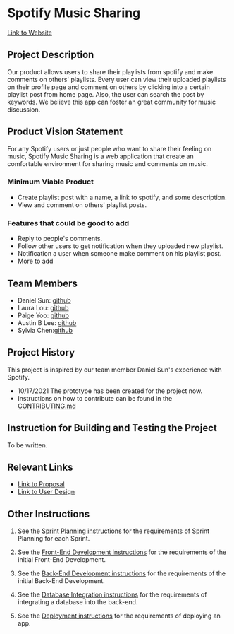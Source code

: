 # Spotify Music Sharing
[Link to Website](http://137.184.48.15:3000/)

## Project Description

Our product allows users to share their playlists from spotify and make comments on others' playlists. Every user can view their uploaded playlists on their profile page and comment on others by clicking into a certain playlist post from home page. Also, the user can search the post by keywords. We believe this app can foster an great community for music discussion.

## Product Vision Statement

For any Spotify users or just people who want to share their feeling on music, Spotify Music Sharing is a web application that create an comfortable environment for sharing music and comments on music.

### Minimum Viable Product

- Create playlist post with a name, a link to spotify, and some description.
- View and comment on others' playlist posts.

### Features that could be good to add

- Reply to people's comments.
- Follow other users to get notification when they uploaded new playlist.
- Notification a user when someone make comment on his playlist post.
- More to add

## Team Members

- Daniel Sun: [github](https://github.com/DanielS511)
- Laura Lou: [github](https://github.com/wentinglou)
- Paige Yoo: [github](https://github.com/paige0104)
- Austin B Lee: [github](https://github.com/ALee0615)
- Sylvia Chen:[github](https://github.com/Sylvia-Siyu-Chen)

## Project History

This project is inspired by our team member Daniel Sun's experience with Spotify.

- 10/17/2021 The prototype has been created for the project now.
- Instructions on how to contribute can be found in the [CONTRIBUTING.md](https://github.com/software-students-fall2021/project-setup-wschowa-uniform/blob/master/CONTRIBUTING.md)

## Instruction for Building and Testing the Project

To be written.

## Relevant Links

- [Link to Proposal](https://github.com/software-students-fall2021/project-proposal-daniel-sun)
- [Link to User Design](https://github.com/software-students-fall2021/user-experience-design-wschowa-uniform)

## Other Instructions

1. See the [Sprint Planning instructions](instructions-1b-sprint-planning.md) for the requirements of Sprint Planning for each Sprint.

1. See the [Front-End Development instructions](./instructions-2-front-end.md) for the requirements of the initial Front-End Development.

1. See the [Back-End Development instructions](./instructions-3-back-end.md) for the requirements of the initial Back-End Development.

1. See the [Database Integration instructions](./instructions-4-database.md) for the requirements of integrating a database into the back-end.

1. See the [Deployment instructions](./instructions-5-deployment.md) for the requirements of deploying an app.
